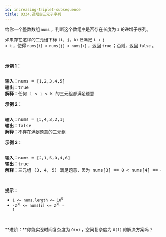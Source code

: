 ```yaml
---
id: increasing-triplet-subsequence
title: 0334.递增的三元子序列
---
```

给你一个整数数组 <code>nums</code> ，判断这个数组中是否存在长度为 <code>3</code> 的递增子序列。

如果存在这样的三元组下标 <code>(i, j, k)</code> 且满足 <code>i &lt; j &lt; k</code> ，使得 <code>nums[i] &lt; nums[j] &lt; nums[k]</code> ，返回 <code>true</code> ；否则，返回 <code>false</code> 。

 

**示例 1：**


<pre><br/><strong>输入：</strong>nums = [1,2,3,4,5]<br/><strong>输出：</strong>true<br/><strong>解释：</strong>任何 i &lt; j &lt; k 的三元组都满足题意<br/></pre>

**示例 2：**


<pre><br/><strong>输入：</strong>nums = [5,4,3,2,1]<br/><strong>输出：</strong>false<br/><strong>解释：</strong>不存在满足题意的三元组</pre>

**示例 3：**


<pre><br/><strong>输入：</strong>nums = [2,1,5,0,4,6]<br/><strong>输出：</strong>true<br/><strong>解释：</strong>三元组 (3, 4, 5) 满足题意，因为 nums[3] == 0 &lt; nums[4] == 4 &lt; nums[5] == 6<br/></pre>

 

**提示：**


- <code>1 &lt;= nums.length &lt;= 10<sup>5</sup></code>
- <code>-2<sup>31</sup> &lt;= nums[i] &lt;= 2<sup>31</sup> - 1</code>

 

**进阶：**你能实现时间复杂度为 <code>O(n)</code> ，空间复杂度为 <code>O(1)</code> 的解决方案吗？
